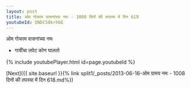 ```yaml
---
layout: post
title: ओम गोचरम वासनांच्या नमः - 1008 दिनों की तपस्या में दिन 619
youtubeId: QNDC58krhbE
---
```

 
 
 ओम गोचरम वासनांच्या नमः  
 
 -  गायींचा लपेट कोण घालतो 
 
  
 
  
 
 
 
 
 
 


{% include youtubePlayer.html id=page.youtubeId %}
 
[Next]({{ site.baseurl }}{% link  split1/_posts/2013-06-16-ओम ग्रामय नमः - 1008 दिनों की तपस्या में दिन 618.md%})
 
